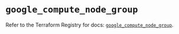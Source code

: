 # `google_compute_node_group`

Refer to the Terraform Registry for docs: [`google_compute_node_group`](https://registry.terraform.io/providers/hashicorp/google/6.14.0/docs/resources/compute_node_group).
